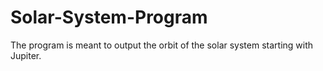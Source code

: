 # Solar-System-Program
The program is meant to output the orbit of the solar system starting with Jupiter. 
